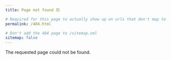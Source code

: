 ```yaml
---
title: Page not found 😞

# Required for this page to actually show up on urls that don't map to any page
permalink: /404.html

# Don't add the 404 page to /sitemap.xml
sitemap: false
---
```


The requested page could not be found.
